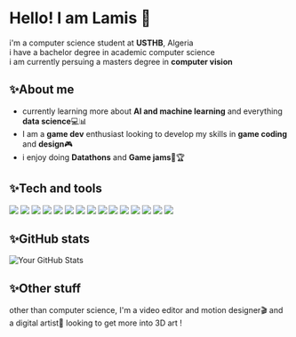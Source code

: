 # Hello! I am Lamis 🩷

i'm a computer science student at **USTHB**, Algeria <br>
i have a bachelor degree in academic computer science <br> 
i am currently persuing a masters degree in **computer vision** <br>

## ✨About me
- currently learning more about **AI and machine learning** and everything **data science**💻📊
- I am  a **game dev** enthusiast looking to develop my skills in **game coding** and **design**🎮
- i enjoy doing **Datathons** and **Game jams**🏅🏆

## ✨Tech and tools
<p align="left">
  <img src="https://img.shields.io/badge/C-00599C?style=for-the-badge&logo=c&logoColor=white" />
  <img src="https://img.shields.io/badge/c%23-%23239120.svg?style=for-the-badge&logo=csharp&logoColor=white" />
  <img src="https://img.shields.io/badge/c++-%2300599C.svg?style=for-the-badge&logo=c%2B%2B&logoColor=white" />
  <img src="https://img.shields.io/badge/HTML5-E34F26?style=for-the-badge&logo=html5&logoColor=white" />
  <img src="https://img.shields.io/badge/Java-ED8B00?style=for-the-badge&logo=java&logoColor=white" />
  <img src="https://img.shields.io/badge/JavaScript-F7DF1E?style=for-the-badge&logo=javascript&logoColor=black" />
  <img src="https://img.shields.io/badge/PHP-777BB4?style=for-the-badge&logo=php&logoColor=white" />
  <img src="https://img.shields.io/badge/Python-3776AB?style=for-the-badge&logo=python&logoColor=white" />
  <img src="https://img.shields.io/badge/NumPy-013243?style=for-the-badge&logo=numpy&logoColor=white" />
  <img src="https://img.shields.io/badge/Pandas-150458?style=for-the-badge&logo=pandas&logoColor=white" />
  <img src="https://img.shields.io/badge/scikit--learn-%23F7931E.svg?style=for-the-badge&logo=scikit-learn&logoColor=white" />
  <img src="https://img.shields.io/badge/Matplotlib-ffffff?style=for-the-badge&logo=matplotlib&logoColor=black" />
  <img src="https://img.shields.io/badge/OpenCV-5C3EE8?style=for-the-badge&logo=opencv&logoColor=white" />
  <img src="https://img.shields.io/badge/MySQL-4479A1?style=for-the-badge&logo=mysql&logoColor=white" />
  <img src="https://img.shields.io/badge/Unity-100000?style=for-the-badge&logo=unity&logoColor=white" />  
</p>

## ✨GitHub stats
![Your GitHub Stats](https://github-readme-stats.vercel.app/api?username=laem2&show_icons=true&theme=synthwave)

## ✨Other stuff  
other than computer science, I'm a video editor and motion designer🎬 and a digital artist🎨 looking to get more into 3D art !



